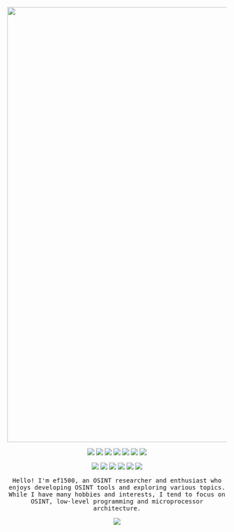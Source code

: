 <p align="center">
  <img src="https://imgur.com/i9Nk85i.png" width="1000">
</p>

<p align="center">
  <img src="https://img.shields.io/badge/-x86-007396?style=flat-square&logo=x86&logoColor=white">
  <img src="https://img.shields.io/badge/-C-00599C?style=flat-square&logo=C&logoColor=white">
  <img src="https://img.shields.io/badge/-C++-00599C?style=flat-square&logo=C%2B%2B&logoColor=white">
  <img src="https://img.shields.io/badge/-Python-3776AB?style=flat-square&logo=Python&logoColor=white">
  <img src="https://img.shields.io/badge/-Ruby-CC342D?style=flat-square&logo=Ruby&logoColor=white">
  <img src="https://img.shields.io/badge/-Batch-000000?style=flat-square&logo=Windows%20Terminal&logoColor=white">
  <img src="https://img.shields.io/badge/-VBScript-333333?style=flat-square">
</p>

<p align="center">
  <img src="https://img.shields.io/badge/-Malware%20Analysis-ED1C24?style=flat-square">
  <img src="https://img.shields.io/badge/-Low--Level%20Programming-333333?style=flat-square">
  <img src="https://img.shields.io/badge/-OSINT-00BFFF?style=flat-square">
  <img src="https://img.shields.io/badge/-Microprocessor%20Design-DC143C?style=flat-square">
  <img src="https://img.shields.io/badge/-Cybersecurity-00008B?style=flat-square">
  <img src="https://img.shields.io/badge/-Embedded%20Systems-008000?style=flat-square">
</p>


<!-- Introduction -->
<p align="center">
  <samp>
  Hello! I'm ef1500, an OSINT researcher and enthusiast who enjoys developing OSINT tools and exploring various topics. While I have many hobbies and interests, I tend to focus on OSINT, low-level programming and microprocessor architecture.
  </samp>
</p>


<!-- GITHUB STATS -->
<p align="center">
  <img src="https://github-readme-stats.vercel.app/api?username=ef1500&show_icons=true&theme=aura">
</p>
